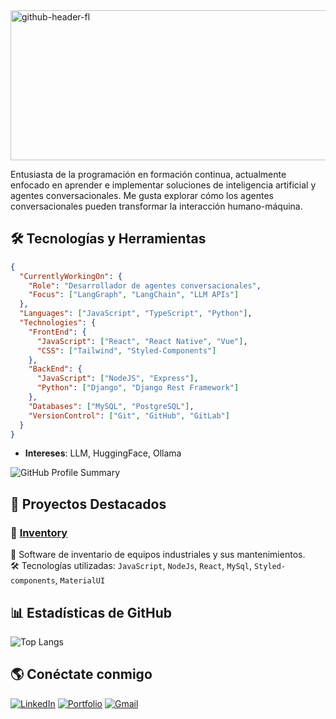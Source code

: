<img width="1326" height="240" alt="github-header-fl" src="https://github.com/user-attachments/assets/3dead9d0-d571-4bd1-a7bb-78c720262744" />

Entusiasta de la programación en formación continua, actualmente enfocado en aprender e implementar soluciones de inteligencia artificial y agentes conversacionales. Me gusta explorar cómo los agentes conversacionales pueden transformar la interacción humano-máquina.

## 🛠️ Tecnologías y Herramientas

```json
{
  "CurrentlyWorkingOn": {
    "Role": "Desarrollador de agentes conversacionales",
    "Focus": ["LangGraph", "LangChain", "LLM APIs"]
  },
  "Languages": ["JavaScript", "TypeScript", "Python"],
  "Technologies": {
    "FrontEnd": {
      "JavaScript": ["React", "React Native", "Vue"],
      "CSS": ["Tailwind", "Styled-Components"]
    },
    "BackEnd": {      
      "JavaScript": ["NodeJS", "Express"],
      "Python": ["Django", "Django Rest Framework"]
    },
    "Databases": ["MySQL", "PostgreSQL"],
    "VersionControl": ["Git", "GitHub", "GitLab"]    
  }
}

```

- **Intereses**: LLM, HuggingFace, Ollama

![GitHub Profile Summary](https://github-profile-summary-cards.vercel.app/api/cards/profile-details?username=frand-lebaza&theme=radical) 

## 📂 Proyectos Destacados

### 🔹 [Inventory](https://github.com/frand-lebaza/inventorySMFL)
📌 Software de inventario de equipos industriales y sus mantenimientos.  
🛠️ Tecnologías utilizadas: `JavaScript`, `NodeJs`, `React`, `MySql`, `Styled-components`, `MaterialUI`   

## 📊 Estadísticas de GitHub
 
![Top Langs](https://github-readme-stats.vercel.app/api/top-langs/?username=frand-lebaza&layout=compact&theme=radical)

## 🌎 Conéctate conmigo
[![LinkedIn](https://img.shields.io/badge/-LinkedIn-0077B5?style=flat&logo=Linkedin&logoColor=white)](https://linkedin.com/in/frand-lebaza)
[![Portfolio](https://img.shields.io/badge/Portfolio-%23000000.svg?style=flat&logo=firefox&logoColor=white)](https://frandlebaza.com)
[![Gmail](https://img.shields.io/badge/Email-D14836?style=flat&logo=gmail&logoColor=white)](mailto:frandlebaza@gmail.com)
